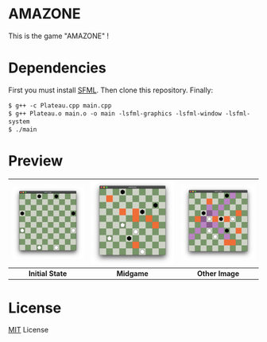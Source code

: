 # AMAZONE
 This is the game "AMAZONE" !

# Dependencies

First you must install [SFML]( http://bit.ly/35BRjCS ).
Then clone this repository.
Finally: 
```
$ g++ -c Plateau.cpp main.cpp
$ g++ Plateau.o main.o -o main -lsfml-graphics -lsfml-window -lsfml-system
$ ./main
```

# Preview

| ![Preview image](assets/preview/3.png) | ![Preview image](assets/preview/1.png) | ![Preview image](assets/preview/2.png) |
| :------------------------------------: | :------------------------------------: | :------------------------------------: |
|           **Initial State**            |              **Midgame**               |            **Other Image**             |

# License
[MIT](https://choosealicense.com/licenses/mit/) License